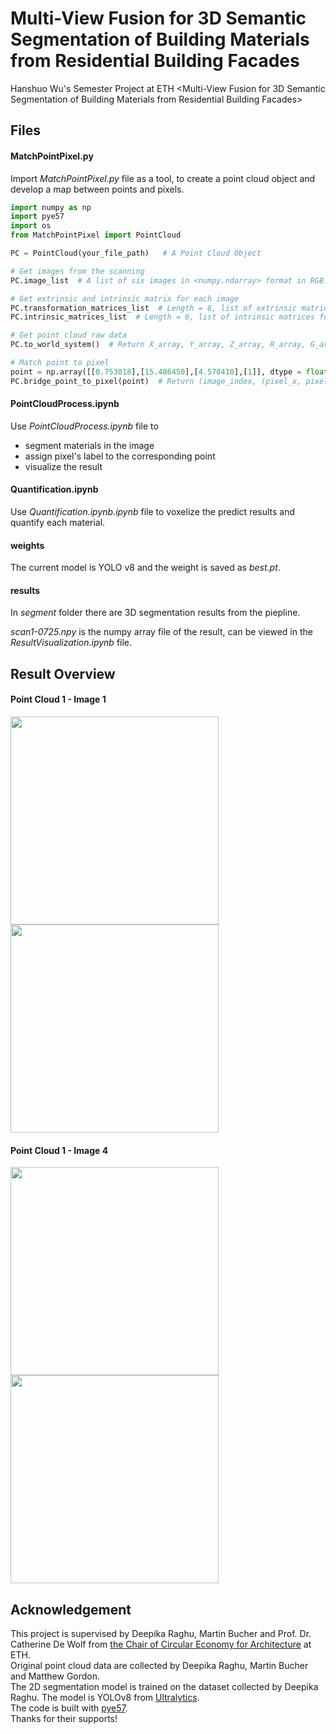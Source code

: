 # Multi-View Fusion for 3D Semantic Segmentation of Building Materials from Residential Building Facades

Hanshuo Wu's Semester Project at ETH  &lt;Multi-View Fusion for 3D Semantic Segmentation of Building Materials from Residential Building Facades>

## Files

#### MatchPointPixel.py

Import _MatchPointPixel.py_ file as a tool, to create a point cloud object and develop a map between points and pixels.  

```python
import numpy as np
import pye57
import os
from MatchPointPixel import PointCloud

PC = PointCloud(your_file_path)   # A Point Cloud Object

# Get images from the scanning
PC.image_list  # A list of six images in <numpy.ndarray> format in RGB.

# Get extrinsic and intrinsic matrix for each image
PC.transformation_matrices_list  # Length = 6, list of extrinsic matrices for six images.
PC.intrinsic_matrices_list  # Length = 6, list of intrinsic matrices for six images.

# Get point cloud raw data
PC.to_world_system()  # Return X_array, Y_array, Z_array, R_array, G_array, B_array, I_array, transformation_matrix.

# Match point to pixel
point = np.array([[0.753018],[15.486450],[4.570410],[1]], dtype = float)
PC.bridge_point_to_pixel(point)  # Return (image_index, (pixel_x, pixel_y)) and polt the result
```

#### PointCloudProcess.ipynb

Use _PointCloudProcess.ipynb_ file to  
* segment materials in the image  
* assign pixel's label to the corresponding point  
* visualize the result  

#### Quantification.ipynb

Use _Quantification.ipynb.ipynb_ file to voxelize the predict results and quantify each material.  

#### weights

The current model is YOLO v8 and the weight is saved as _best.pt_.

#### results

In _segment_ folder there are 3D segmentation results from the piepline.

_scan1-0725.npy_ is the numpy array file of the result, can be viewed in the _ResultVisualization.ipynb_ file.

## Result Overview

#### Point Cloud 1 - Image 1
<img src="https://github.com/wuhanshuo/Multi-View-Fusion-3D-Scene/assets/63944310/bfea5c8d-8a19-4ba5-ac0d-1b7eccef7381" height="333"/>
<img src="https://github.com/wuhanshuo/Multi-View-Fusion-3D-Scene/assets/63944310/b5c63d5f-0333-4bcc-aeb7-7d413311e129" height="333"/>

#### Point Cloud 1 - Image 4
<img src="https://github.com/wuhanshuo/Multi-View-Fusion-3D-Scene/assets/63944310/a63f37df-7716-4c2a-96a4-f8191fbab269" height="333"/>
<img src="https://github.com/wuhanshuo/Multi-View-Fusion-3D-Scene/assets/63944310/1a790a2a-2494-4573-b234-38d0f02eceee" height="333"/>

## Acknowledgement
This project is supervised by Deepika Raghu, Martin Bucher and Prof. Dr. Catherine De Wolf from [the Chair of Circular Economy for Architecture](https://cea.ibi.ethz.ch/) at ETH.  
Original point cloud data are collected by Deepika Raghu, Martin Bucher and Matthew Gordon.  
The 2D segmentation model is trained on the dataset collected by Deepika Raghu. The model is YOLOv8 from [Ultralytics](https://github.com/ultralytics/ultralytics).  
The code is built with [pye57](https://github.com/davidcaron/pye57).  
Thanks for their supports!

